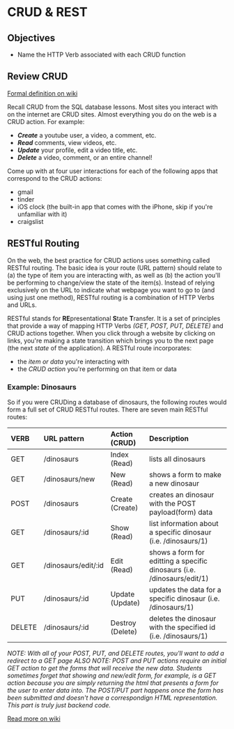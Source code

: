 # CRUD & REST

## Objectives

* Name the HTTP Verb associated with each CRUD function

## Review CRUD

[Formal definition on wiki](http://en.wikipedia.org/wiki/Create,_read,_update_and_delete)

Recall CRUD from the SQL database lessons. Most sites you interact with on the internet are CRUD sites. Almost everything you do on the web is a CRUD action. For example:

* _**Create**_ a youtube user, a video, a comment, etc.
* _**Read**_ comments, view videos, etc.
* _**Update**_ your profile, edit a video title, etc.
* _**Delete**_ a video, comment, or an entire channel!

Come up with at four user interactions for each of the following apps that correspond to the CRUD actions:

* gmail
* tinder
* iOS clock (the built-in app that comes with the iPhone, skip if you're unfamiliar with it)
* craigslist


## RESTful Routing

On the web, the best practice for CRUD actions uses something called RESTful routing. The basic idea is your route \(URL pattern\) should relate to (a) the type of item you are interacting with, as well as (b) the action you'll be performing to change/view the state of the item\(s\). Instead of relying exclusively on the URL to indicate what webpage you want to go to \(and using just one method\), RESTful routing is a combination of HTTP Verbs and URLs. 

RESTful stands for **RE**presentational **S**tate **T**ransfer. It is a set of principles that provide a way of mapping HTTP Verbs _\(GET, POST, PUT, DELETE\)_ and CRUD actions together. When you click through a website by clicking on links, you're making a state transition which brings you to the next page \(the next _state_ of the application\). A RESTful route incorporates:

* the _item or data_ you're interacting with
* the _CRUD action_ you're performing on that item or data

### Example: Dinosaurs

So if you were CRUDing a database of dinosaurs, the following routes would form a full set of CRUD RESTful routes. There are seven main RESTful routes:

| VERB | URL pattern | Action \(CRUD\) | Description |
| :--- | :--- | :--- | :--- |
| GET | /dinosaurs | Index \(Read\) | lists all dinosaurs |
| GET | /dinosaurs/new | New \(Read\) | shows a form to make a new dinosaur |
| POST | /dinosaurs | Create \(Create\) | creates an dinosaur with the POST payload(form) data |
| GET | /dinosaurs/:id | Show \(Read\) | list information about a specific dinosaur \(i.e. /dinosaurs/1\) |
| GET | /dinosaurs/edit/:id | Edit \(Read\) | shows a form for editting a specific dinosaurs \(i.e. /dinosaurs/edit/1\) |
| PUT | /dinosaurs/:id | Update \(Update\) | updates the data for a specific dinosaur \(i.e. /dinosaurs/1\) |
| DELETE | /dinosaurs/:id | Destroy \(Delete\) | deletes the dinosaur with the specified id \(i.e. /dinosaurs/1\) |

_NOTE: With all of your POST, PUT, and DELETE routes, you'll want to add a redirect to a GET page_
_ALSO NOTE: POST and PUT actions require an initial GET action to get the forms that will receive the new data. Students sometimes forget that showing and new/edit form, for example, is a GET action because you are simply returning the html that presents a form for the user to enter data into. The POST/PUT part happens once the form has been submitted and doesn't have a correspondign HTML representation. This part is truly just backend code._

[Read more on wiki](http://en.wikipedia.org/wiki/Representational_state_transfer)


